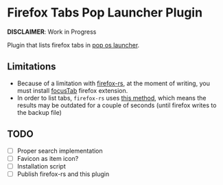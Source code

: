 # Firefox Tabs Pop Launcher Plugin

**DISCLAIMER**: Work in Progress

Plugin that lists firefox tabs in [pop os launcher](https://github.com/pop-os/launcher).

## Limitations

- Because of a limitation with [firefox-rs](https://github.com/rcastill/firefox-rs), at the moment of writing, you must install [focusTab](https://addons.mozilla.org/en-US/firefox/addon/focus_tab/) firefox extension.
- In order to list tabs, `firefox-rs` uses [this method](https://superuser.com/questions/269443/list-open-firefox-tabs-from-the-command-line), which means the results may be outdated for a couple of seconds (until firefox writes to the backup file)

## TODO

- [ ] Proper search implementation
- [ ] Favicon as item icon?
- [ ] Installation script
- [ ] Publish firefox-rs and this plugin